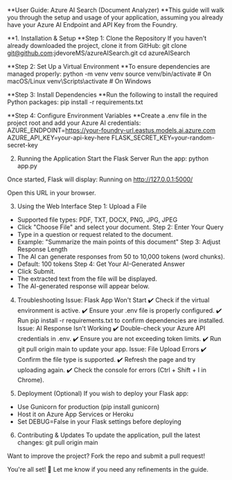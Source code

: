 **User Guide: Azure AI Search (Document Analyzer)
**This guide will walk you through the setup and usage of your application, assuming you already have your Azure AI Endpoint and API Key from the Foundry.

**1. Installation & Setup
**Step 1: Clone the Repository
If you haven't already downloaded the project, clone it from GitHub:
git clone git@github.com:jdevoreMS/azureAISearch.git
cd azureAISearch


**Step 2: Set Up a Virtual Environment
**To ensure dependencies are managed properly:
python -m venv venv
source venv/bin/activate  # On macOS/Linux
venv\Scripts\activate     # On Windows


**Step 3: Install Dependencies
**Run the following to install the required Python packages:
pip install -r requirements.txt


**Step 4: Configure Environment Variables
**Create a .env file in the project root and add your Azure AI credentials:
AZURE_ENDPOINT=https://your-foundry-url.eastus.models.ai.azure.com
AZURE_API_KEY=your-api-key-here
FLASK_SECRET_KEY=your-random-secret-key



2. Running the Application
Start the Flask Server
Run the app:
python app.py


Once started, Flask will display:
Running on http://127.0.0.1:5000/


Open this URL in your browser.

3. Using the Web Interface
Step 1: Upload a File
- Supported file types: PDF, TXT, DOCX, PNG, JPG, JPEG
- Click "Choose File" and select your document.
Step 2: Enter Your Query
- Type in a question or request related to the document.
- Example: "Summarize the main points of this document"
Step 3: Adjust Response Length
- The AI can generate responses from 50 to 10,000 tokens (word chunks).
- Default: 100 tokens
Step 4: Get Your AI-Generated Answer
- Click Submit.
- The extracted text from the file will be displayed.
- The AI-generated response will appear below.

4. Troubleshooting
Issue: Flask App Won't Start
✔️ Check if the virtual environment is active.
✔️ Ensure your .env file is properly configured.
✔️ Run pip install -r requirements.txt to confirm dependencies are installed.
Issue: AI Response Isn't Working
✔️ Double-check your Azure API credentials in .env.
✔️ Ensure you are not exceeding token limits.
✔️ Run git pull origin main to update your app.
Issue: File Upload Errors
✔️ Confirm the file type is supported.
✔️ Refresh the page and try uploading again.
✔️ Check the console for errors (Ctrl + Shift + I in Chrome).

5. Deployment (Optional)
If you wish to deploy your Flask app:
- Use Gunicorn for production (pip install gunicorn)
- Host it on Azure App Services or Heroku
- Set DEBUG=False in your Flask settings before deploying

6. Contributing & Updates
To update the application, pull the latest changes:
git pull origin main


Want to improve the project? Fork the repo and submit a pull request!

You're all set! 🎉
Let me know if you need any refinements in the guide. 
